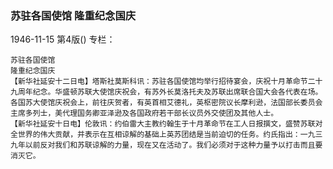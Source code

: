### 苏驻各国使馆  隆重纪念国庆

1946-11-15
第4版()
专栏：

    苏驻各国使馆
    隆重纪念国庆
    【新华社延安十二日电】塔斯社莫斯科讯：苏驻各国使馆均举行招待宴会，庆祝十月革命节二十九周年纪念。华盛顿苏联大使馆庆祝会，有苏外长莫洛托夫及苏联出席联合国大会各代表在场。各国苏大使馆庆祝会上，前往庆贺者，有英首相艾德礼，英枢密院议长摩利逊，法国部长委员会主席多列士，美代理国务卿亚泽逊及各国政府若干部长议员外交使团及其他人士。
    【新华社延安十日电】伦敦讯：约伯雷大主教约翰生于十月革命节在工人日报撰文，盛赞苏联对全世界的伟大贡献，并表示在互相谅解的基础上英苏团结是当前迫切的任务。约氏指出：一九三九年以前反对我们和苏联谅解的力量，现在又在活动了。我们必须对于这种力量予以打击而且要消灭它。
